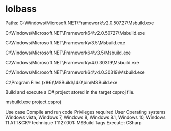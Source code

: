 # lolbass
Paths:
C:\Windows\Microsoft.NET\Framework\v2.0.50727\Msbuild.exe

C:\Windows\Microsoft.NET\Framework64\v2.0.50727\Msbuild.exe

C:\Windows\Microsoft.NET\Framework\v3.5\Msbuild.exe

C:\Windows\Microsoft.NET\Framework64\v3.5\Msbuild.exe

C:\Windows\Microsoft.NET\Framework\v4.0.30319\Msbuild.exe

C:\Windows\Microsoft.NET\Framework64\v4.0.30319\Msbuild.exe

C:\Program Files (x86)\MSBuild\14.0\bin\MSBuild.exe

Build and execute a C# project stored in the target csproj file.

msbuild.exe project.csproj

Use case
Compile and run code
Privileges required
User
Operating systems
Windows vista, Windows 7, Windows 8, Windows 8.1, Windows 10, Windows 11
ATT&CK® technique
T1127.001: MSBuild
Tags
Execute: CSharp
